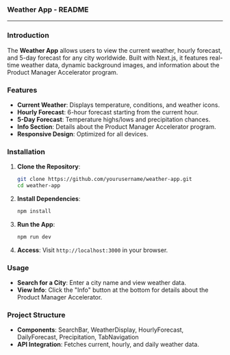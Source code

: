 ### Weather App - README

---

### Introduction

The **Weather App** allows users to view the current weather, hourly forecast, and 5-day forecast for any city worldwide. Built with Next.js, it features real-time weather data, dynamic background images, and information about the Product Manager Accelerator program.

### Features

- **Current Weather**: Displays temperature, conditions, and weather icons.
- **Hourly Forecast**: 6-hour forecast starting from the current hour.
- **5-Day Forecast**: Temperature highs/lows and precipitation chances.
- **Info Section**: Details about the Product Manager Accelerator program.
- **Responsive Design**: Optimized for all devices.

### Installation

1. **Clone the Repository**:
   ```bash
   git clone https://github.com/yourusername/weather-app.git
   cd weather-app
   ```
2. **Install Dependencies**:
   ```bash
   npm install
   ```
3. **Run the App**:
   ```bash
   npm run dev
   ```
4. **Access**: Visit `http://localhost:3000` in your browser.

### Usage

- **Search for a City**: Enter a city name and view weather data.
- **View Info**: Click the "Info" button at the bottom for details about the Product Manager Accelerator.

### Project Structure

- **Components**: SearchBar, WeatherDisplay, HourlyForecast, DailyForecast, Precipitation, TabNavigation
- **API Integration**: Fetches current, hourly, and daily weather data.